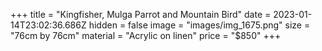 +++
title = "Kingfisher, Mulga Parrot and Mountain Bird"
date = 2023-01-14T23:02:36.686Z
hidden = false
image = "images/img_1675.png"
size = "76cm by 76cm"
material = "Acrylic on linen"
price = "$850"
+++
